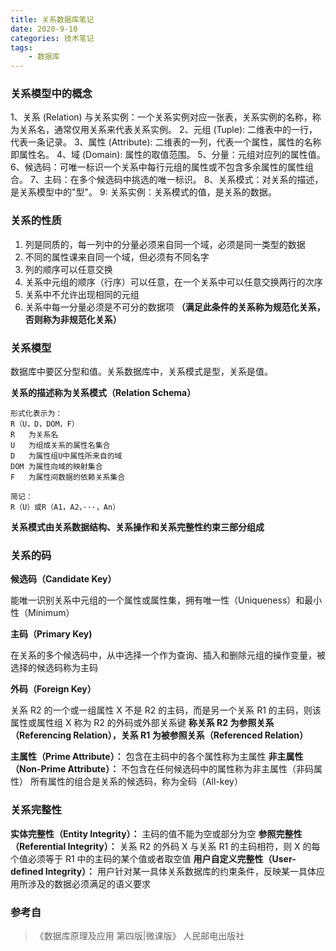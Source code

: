 ```yaml
---
title: 关系数据库笔记
date: 2020-9-10
categories: 技术笔记
tags:
    - 数据库
---
```


### 关系模型中的概念

1、关系 (Relation) 与关系实例：一个关系实例对应一张表，关系实例的名称，称为关系名，通常仅用关系来代表关系实例。
2、元组 (Tuple): 二维表中的一行，代表一条记录。
3、属性 (Attribute): 二维表的一列，代表一个属性，属性的名称即属性名。
4、域 (Domain): 属性的取值范围。
5、分量：元组对应列的属性值。
6、候选码：可唯一标识一个关系中每行元组的属性或不包含多余属性的属性组合。
7、主码：在多个候选码中挑选的唯一标识。
8、关系模式：对关系的描述，是关系模型中的"型"。
9: 关系实例：关系模式的值，是关系的数据。

<!-- more -->

### 关系的性质

1. 列是同质的，每一列中的分量必须来自同一个域，必须是同一类型的数据
2. 不同的属性课来自同一个域，但必须有不同名字
3. 列的顺序可以任意交换
4. 关系中元组的顺序（行序）可以任意，在一个关系中可以任意交换两行的次序
5. 关系中不允许出现相同的元组
6. 关系中每一分量必须是不可分的数据项 **（满足此条件的关系称为规范化关系，否则称为非规范化关系）**

### 关系模型

数据库中要区分型和值。关系数据库中，关系模式是型，关系是值。

**关系的描述称为关系模式（Relation Schema）**

```
形式化表示为：
R（U，D，DOM，F）
R   为关系名
U   为组成关系的属性名集合
D   为属性组U中属性所来自的域
DOM 为属性向域的映射集合
F   为属性间数据的依赖关系集合

简记：
R（U）或R（A1，A2，···，An）
```

**关系模式由关系数据结构、关系操作和关系完整性约束三部分组成**

### 关系的码

**候选码（Candidate Key）**

能唯一识别关系中元组的一个属性或属性集，拥有唯一性（Uniqueness）和最小性（Minimum）

**主码（Primary Key)**

在关系的多个候选码中，从中选择一个作为查询、插入和删除元组的操作变量，被选择的候选码称为主码

**外码（Foreign Key）**

关系 R2 的一个或一组属性 X 不是 R2 的主码，而是另一个关系 R1 的主码，则该属性或属性组 X 称为 R2 的外码或外部关系键
**称关系 R2 为参照关系（Referencing Relation），关系 R1 为被参照关系（Referenced Relation）**

**主属性（Prime Attribute）：** 包含在主码中的各个属性称为主属性
**非主属性（Non-Prime Attribute）：** 不包含在任何候选码中的属性称为非主属性（非码属性）
所有属性的组合是关系的候选码，称为全码（All-key）

### 关系完整性

**实体完整性（Entity Integrity）：** 主码的值不能为空或部分为空
**参照完整性（Referential Integrity）：** 关系 R2 的外码 X 与关系 R1 的主码相符，则 X 的每个值必须等于 R1 中的主码的某个值或者取空值
**用户自定义完整性（User-defined Integrity）：** 用户针对某一具体关系数据库的约束条件，反映某一具体应用所涉及的数据必须满足的语义要求

### 参考自

>《数据库原理及应用 第四版|微课版》 人民邮电出版社
